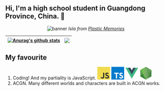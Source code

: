 ## Hi, I'm a high school student in Guangdong Province, China. 👋
<p align="center">
  <img src="https://fastly.jsdelivr.net/gh/Rotten-LKZ/cdn@main/images/ACGN/pm-ayla-3-141972.png" alt="banner">
  <i>Isla from <a href="https://en.wikipedia.org/wiki/Plastic_Memories" target="_blank">Plastic Memories</a></i>
</p>

| <a href="https://github.com/anuraghazra/github-readme-stats"><img align="center" src="https://github-readme-stats.vercel.app/api?username=Rotten-LKZ&show_icons=true&include_all_commits=true&hide_border=true" alt="Anurag's github stats" /></a> | <a href="https://github.com/LoTwT/github-readme-stats"><img align="center" src="https://github-readme-stats.vercel.app/api/top-langs/?username=Rotten-LKZ&layout=compact&hide_border=true" /></a> |
| ------------- | ------------- |

## My favourite
1. Coding! And my partiality is JavaScript.
<code><img height="40" src="https://raw.githubusercontent.com/github/explore/80688e429a7d4ef2fca1e82350fe8e3517d3494d/topics/javascript/javascript.png"></code>
<code><img height="40" src="https://raw.githubusercontent.com/github/explore/80688e429a7d4ef2fca1e82350fe8e3517d3494d/topics/typescript/typescript.png"></code>
<code><img height="40" src="https://raw.githubusercontent.com/github/explore/80688e429a7d4ef2fca1e82350fe8e3517d3494d/topics/vue/vue.png"></code>
<code><img height="40" src="https://raw.githubusercontent.com/github/explore/80688e429a7d4ef2fca1e82350fe8e3517d3494d/topics/nodejs/nodejs.png"></code>
2. ACGN. Many different worlds and characters are built in ACGN works.
